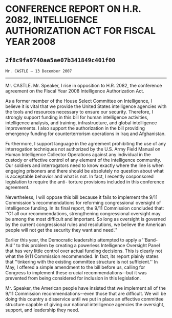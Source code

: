# CONFERENCE REPORT ON H.R. 2082, INTELLIGENCE AUTHORIZATION ACT FOR  FISCAL YEAR 2008
## `2f8c9fa9740aa5ae07b341849c401f00`
`Mr. CASTLE — 13 December 2007`

---


Mr. CASTLE. Mr. Speaker, I rise in opposition to H.R. 2082, the 
conference agreement on the Fiscal Year 2008 Intelligence Authorization 
Act.

As a former member of the House Select Committee on Intelligence, I 
believe it is vital that we provide the United States intelligence 
agencies with the tools and resources necessary to ensure our security. 
Therefore, I strongly support funding in this bill for human 
intelligence activities, intelligence analysis, and training, 
infrastructure, and global intelligence improvements. I also support 
the authorization in the bill providing emergency funding for 
counterterrorism operations in Iraq and Afghanistan.

Furthermore, I support language in the agreement prohibiting the use 
of any interrogation techniques not authorized by the U.S. Army Field 
Manual on Human Intelligence Collector Operations against any 
individual in the custody or effective control of any element of the 
intelligence community. Our soldiers and interrogators need to know 
exactly where the line is when engaging prisoners and there should be 
absolutely no question about what is acceptable behavior and what is 
not. In fact, I recently cosponsored legislation to require the anti-
torture provisions included in this conference agreement.

Nevertheless, I will oppose this bill because it fails to implement 
the 9/11 Commission's recommendations for reforming congressional 
oversight of intelligence funding. In its final report, the 9/11 
Commission concluded that: ''Of all our recommendations, strengthening 
congressional oversight may be among the most difficult and important. 
So long as oversight is governed by the current congressional rules and 
resolutions, we believe the American people will not get the security 
they want and need.''

Earlier this year, the Democratic leadership attempted to apply a 
''Band-Aid'' to this problem by creating a powerless Intelligence 
Oversight Panel that has very little control over actual funding 
decisions. This is clearly not what the 9/11 Commission recommended. In 
fact, its report plainly states that ''tinkering with the existing 
committee structure is not sufficient.'' In May, I offered a simple 
amendment to the bill before us, calling for Congress to implement 
these crucial recommendations--but it was prevented from being 
considered for inclusion in this legislation.

Mr. Speaker, the American people have insisted that we implement all 
of the 9/11 Commission recommendations--even those that are difficult. 
We will be doing this country a disservice until we put in place an 
effective committee structure capable of giving our national 
intelligence agencies the oversight, support, and leadership they need.